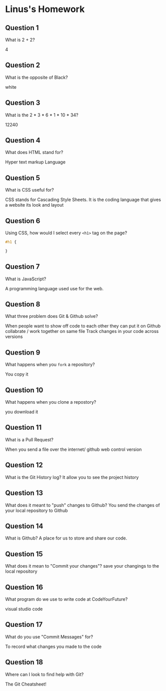 # Linus's Homework

## Question 1

What is 2 + 2?

4

## Question 2

What is the opposite of Black?

white

## Question 3

What is the  2 * 3 * 6 * 1 * 10 * 34?

12240

## Question 4 

What does HTML stand for?

Hyper text markup  Language

## Question 5

What is CSS useful for?

CSS stands for Cascading Style Sheets. It is the coding language that gives a website its look and layout

## Question 6

Using CSS, how would I select every `<h1>` tag on the page?

```css
#h1 {

}
```

## Question 7

What is JavaScript?

A programming language used use for the web. 

## Question 8

What three problem does Git & Github solve?

When people want to show off code to each other they can put it on Github
collabrate / work together on same file 
Track changes in your code across versions

## Question 9

What happens when you `fork` a repository?

You copy it

## Question 10 

What happens when you clone a repostory?

you download it

## Question 11

What is a Pull Request?

When you send a file over the internet/ github web control version

## Question 12

What is the Git History log?
It allow you to see the project history

## Question 13

What does it meant to "push" changes to Github?
You send the changes of your local repository to Github

## Question 14

What is Github?
A place for us to store and share our code.

## Question 15

What does it mean to "Commit your changes"?
save your changings to the local repository

## Question 16

What program do we use to write code at CodeYourFuture?

visual studio code

## Question 17

What do you use "Commit Messages" for?

To record what changes you made to the code

## Question 18

Where can I look to find help with Git?

The Git Cheatsheet!
